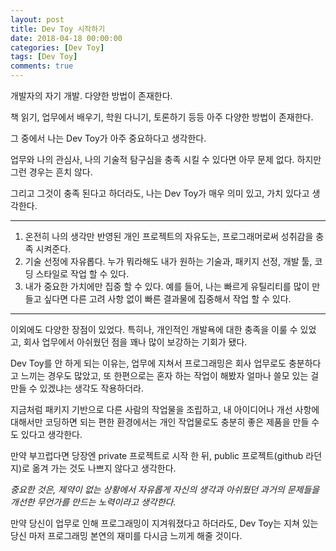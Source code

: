 ```yaml
---
layout: post
title: Dev Toy 시작하기
date: 2018-04-18 00:00:00
categories: [Dev Toy]
tags: [Dev Toy]
comments: true
---
```

개발자의 자기 개발.
다양한 방법이 존재한다.

책 읽기, 업무에서 배우기, 학원 다니기, 토론하기 등등 아주 다양한 방법이 존재한다.

그 중에서 나는 Dev Toy가 아주 중요하다고 생각한다.

업무와 나의 관심사, 나의 기술적 탐구심을 충족 시킬 수 있다면 아무 문제 없다.
하지만 그런 경우는 흔치 않다.

그리고 그것이 충족 된다고 하더라도, 나는 Dev Toy가 매우 의미 있고, 가치 있다고 생각한다.

---
1. 온전히 나의 생각만 반영된 개인 프로젝트의 자유도는, 프로그래머로써 성취감을 충족 시켜준다.
2. 기술 선정에 자유롭다. 누가 뭐라해도 내가 원하는 기술과, 패키지 선정, 개발 툴, 코딩 스타일로 작업 할 수 있다.
3. 내가 중요한 가치에만 집중 할 수 있다. 예를 들어, 나는 빠르게 유틸리티를 많이 만들고 싶다면 다른 고려 사항 없이 빠른 결과물에 집중해서 작업 할 수 있다.
---

이외에도 다양한 장점이 있었다.
특히나, 개인적인 개발욕에 대한 충족을 이룰 수 있었고, 회사 업무에서 아쉬웠던 점을 꽤나 많이 보강하는 기회가 됐다.

Dev Toy를 안 하게 되는  이유는, 업무에 지쳐서 프로그래밍은 회사 업무로도 충분하다고 느끼는 경우도 많았고, 또 한편으로는 혼자 하는 작업이 해봤자 얼마나 쓸모 있는 걸 만들 수 있겠냐는 생각도 작용하더라.

지금처럼 패키지 기반으로 다른 사람의 작업물을 조립하고, 내 아이디어나 개선 사항에 대해서만 코딩하면 되는 편한 환경에서는 개인 작업물로도 충분히 좋은 제품을 만들 수도 있다고 생각한다.

만약 부끄럽다면 당장엔 private 프로젝트로 시작 한 뒤, public 프로젝트(github 라던지)로 옮겨 가는 것도 나쁘지 않다고 생각한다.

*중요한 것은, 제약이 없는 상황에서 자유롭게 자신의 생각과 아쉬웠던 과거의 문제들을 개선한 무언가를 만드는 노력이라고 생각한다.*

만약 당신이 업무로 인해 프로그래밍이 지겨워졌다고 하더라도, Dev Toy는 지쳐 있는 당신 마저 프로그래밍 본연의 재미를 다시금 느끼게 해줄 것이다.